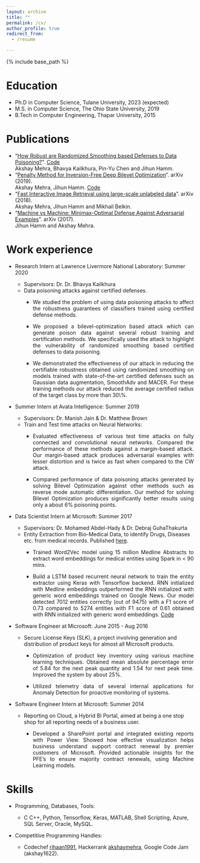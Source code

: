 ```yaml
---
layout: archive
title: ""
permalink: /cv/
author_profile: true
redirect_from:
  - /resume

---
```


{% include base_path %}

Education
======
* Ph.D in Computer Science, Tulane University, 2023 (expected)
* M.S. in Computer Science, The Ohio State University, 2019
* B.Tech in Computer Engineering, Thapar University, 2015 

Publications
======
<!--  ![New](output.gif) -->
* “[How Robust are Randomized Smoothing based Defenses to Data Poisoning?](https://arxiv.org/pdf/2012.01274.pdf)”. [Code](https://github.com/akshaymehra24/poisoning_certified_defenses)
  <br> Akshay Mehra, Bhavya Kailkhura, Pin-Yu Chen and Jihun Hamm. 
* “[Penalty Method for Inversion-Free Deep Bilevel Optimization](https://arxiv.org/pdf/1911.03432.pdf)”. arXiv (2019). 
  <br> Akshay Mehra, Jihun Hamm.  [Code](https://github.com/jihunhamm/bilevel-penalty)
* “[Fast Interactive Image Retrieval using large-scale unlabeled data](https://arxiv.org/pdf/1802.04204.pdf)”. arXiv (2018).
  <br> Akshay Mehra, Jihun Hamm and Mikhail Belkin. 
* “[Machine vs Machine: Minimax-Optimal Defense Against Adversarial Examples](https://arxiv.org/pdf/1711.04368.pdf)”. arXiv (2017).
  <br> Jihun Hamm and Akshay Mehra.


Work experience
======
* Research Intern at Lawrence Livermore National Laboratory: Summer 2020
  * Supervisors: Dr. Dr. Bhavya Kailkhura
  * Data poisoning attacks against certified defenses.  
	* <p style="text-align: justify;">We studied the problem of using data poisoning attacks to affect the robustness guarantees of classifiers trained using certified defense methods.</p>
	* <p style="text-align: justify;">We proposed a bilevel-optimization based attack which can generate poison data against several robust training and certification methods. We specifically used the attack to highlight the vulnerability of randomized smoothing based certified defenses to data poisoning.</p>
	* <p style="text-align: justify;">We demonstrated the effectiveness of our attack in reducing the certifiable robustness obtained using randomized smoothing on models trained with state-of-the-art certified defenses such as Gaussian data augmentation, SmoothAdv and MACER. For these training methods our attack reduced the average certified radius of the target class by more than 30\%.</p>


* Summer Intern at Avata Intelligence: Summer 2019
  * Supervisors: Dr. Manish Jain & Dr. Matthew Brown
  * Train and Test time attacks on Neural Networks:
	* <p style="text-align: justify;">Evaluated effectiveness of various test time attacks on fully connected and convolutional neural networks. Compared the performance of these methods against a margin-based attack. Our margin-based attack produces adversarial examples with lesser distortion and is twice as fast when compared to the CW attack.</p>
	* <p style="text-align: justify;">Compared performance of data poisoning attacks generated by solving Bilevel Optimization against other methods such as reverse mode automatic differentiation. Our method for solving Bilevel Optimization produces significantly better results using only a about 6% poisoning points.</p>

* Data Scientist Intern at Microsoft: Summer 2017
  * Supervisors: Dr. Mohamed Abdel-Hady & Dr. Debraj GuhaThakurta
  * Entity Extraction from Bio-Medical Data, to identify Drugs, Diseases etc. from medical records. Published [here](https://bit.ly/2syDRjN).
	* <p style="text-align: justify;">Trained Word2Vec model using 15 million Medline Abstracts to extract word embeddings for medical entities using Spark in < 90 mins. </p>
	* <p style="text-align: justify;">Build a LSTM based recurrent neural network to train the entity extractor using Keras with Tensorflow backend. RNN initialized with Medline embeddings outperformed the RNN initialized with generic word embeddings trained on Google News. Our model detected 7012 entities correctly (out of 9475) with a F1 score of 0.73 compared to 5274 entities with F1 score of 0.61 obtained with RNN initialized with generic word embeddings.  <a href="http://bit.ly/2xJUrKP">Code</a></p>
	
* Software Engineer at Microsoft: June 2015 - Aug 2016
  * Secure License Keys (SLK), a project involving generation and distribution of product keys for almost all Microsoft products.
	* <p style="text-align: justify;">Optimization of product key inventory using various machine learning techniques. Obtained mean absolute percentage error of 5.84 for the next peak quantity and 1.54 for next peak time. Improved the system by about 25%.</p>
	* <p style="text-align: justify;">Utilized telemetry data of several internal applications for Anomaly Detection for proactive monitoring of systems.</p>

* Software Engineer Intern at Microsoft: Summer 2014
  * Reporting on Cloud, a Hybrid BI Portal, aimed at being a one stop shop for all reporting needs of a business user.
	* <p style="text-align: justify;">Developed a SharePoint portal and integrated existing reports with Power View. Showed how effective visualization helps business understand support contract renewal by premier customers of Microsoft. Provided actionable insights for the PFE’s to ensure majority contract renewals, using Machine Learning models.</p>
  
Skills
======
* Programming, Databases, Tools: 
	* C C++, Python, Tensorflow, Keras, MATLAB, Shell Scripting, Azure, SQL Server, Oracle, MySQL.

* Competitive Programming Handles:
  * Codechef [rihaan1991](https://www.codechef.com/users/rihaan1991), Hackerrank [akshaymehra](https://www.hackerrank.com/akshaymehra), Google Code Jam (akshay1622).

<!--

  <ul>{% for post in site.publications %}
    {% include archive-single-cv.html %}
  {% endfor %}</ul>
  
Talks
======
  <ul>{% for post in site.talks %}
    {% include archive-single-talk-cv.html %}
  {% endfor %}</ul>
  
Teaching
======
  <ul>{% for post in site.teaching %}
    {% include archive-single-cv.html %}
  {% endfor %}</ul>
  
Service and leadership
======
* Currently signed in to 43 different slack teams 

-->
